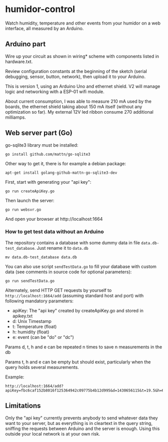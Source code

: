 # humidor-control
Watch humidity, temperature and other events from your humidor on a web interface, all measured by an Arduino.

## Arduino part
Wire up your circuit as shown in wiring* scheme with components listed in hardware.txt.

Review configuration constants at the beginning of the sketch (serial debugging, sensor, button, network), then upload it to your Arduino.

This is version 1, using an Arduino Uno and ethernet shield. V2 will manage logic and networking with a ESP-01 wifi module.

About current consumption, I was able to measure 210 mA used by the boards, the ethernet shield taking about 150 mA itself (without any optimization so far).
My external 12V led ribbon consume 270 additional milliamps.

## Web server part (Go)

go-sqlite3 library must be installed:

    go install github.com/mattn/go-sqlite3
Other way to get it, there is for example a debian package:

    apt-get install golang-github-mattn-go-sqlite3-dev

First, start with generating your "api key":

    go run createApiKey.go

Then launch the server:

    go run websvr.go

And open your browser at http://localhost:1664


### How to get test data without an Arduino

The repository contains a database with some dummy data in file `data.db-test_database`. Just rename it to `data.db`

    mv data.db-test_database data.db

You can also use script `sendTestData.go` to fill your database with custom data (see comments in source code for optional parameters):

    go run sendTestData.go

Alternately, send HTTP GET requests by yourself to `http://localhost:1664/add` (assuming standard host and port) with following mandatory parameters:
- apiKey: The "api key" created by createApiKey.go and stored in apikey.txt
- d: Unix Timestamp
- t: Temperature (float)
- h: humidity (float)
- e: event (can be "do" or "dc")

Params d, t, h and e can be repeated n times to save n measurements in the db

Params t, h and e can be empty but should exist, particularly when the query holds several measurements.

Example:

    http://localhost:1664/add?apiKey=fbc6caf152b8016f125364942c09775b4b12d995&d=1430656115&t=19.5&h=65&e=

## Limitations

Only the "api key" currently prevents anybody to send whatever data they want to your server, but as everything is in cleartext in the query string, sniffing the requests between Arduino and the server is enough. Using this outside your local network is at your own risk.
